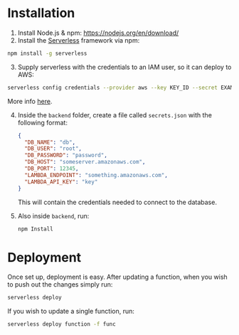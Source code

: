 
# Installation
1. Install Node.js & npm: https://nodejs.org/en/download/
2. Install the [Serverless](https://github.com/serverless/serverless) framework via npm:
  ```bash
  npm install -g serverless
  ```
3. Supply serverless with the credentials to an IAM user, so it can deploy to AWS:
  ```bash
  serverless config credentials --provider aws --key KEY_ID --secret EXAMPLE_KEY
  ```
  More info [here](https://github.com/serverless/serverless/blob/master/docs/providers/aws/guide/credentials.md).

4. Inside the ``backend`` folder, create a file called ``secrets.json`` with the following format:
   ```json
   {
     "DB_NAME": "db",
     "DB_USER": "root",
     "DB_PASSWORD": "password",
     "DB_HOST": "someserver.amazonaws.com",
     "DB_PORT": 12345,
	 "LAMBDA_ENDPOINT": "something.amazonaws.com",
	 "LAMBDA_API_KEY": "key"
   }
   ```
   This will contain the credentials needed to connect to the database.

5. Also inside ``backend``, run:
   ```bash
   npm Install
   ```

# Deployment
Once set up, deployment is easy. After updating a function, when you wish to push out the changes simply run:
```bash
serverless deploy
```
If you wish to update a single function, run:
```bash
serverless deploy function -f func
```
